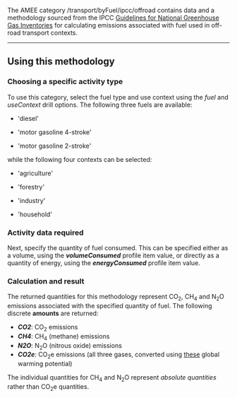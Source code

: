 The AMEE category /transport/byFuel/ipcc/offroad contains data and a
methodology sourced from the IPCC [Guidelines for National Greenhouse
Gas Inventories](http://www.ipcc-nggip.iges.or.jp/) for calculating
emissions associated with fuel used in off-road transport contexts.

-----

## Using this methodology

### Choosing a specific activity type

To use this category, select the fuel type and use context using the
*fuel* and *useContext* drill options. The following three fuels are
available:

  - 'diesel'

<!-- end list -->

  - 'motor gasoline 4-stroke'

<!-- end list -->

  - 'motor gasoline 2-stroke'

while the following four contexts can be selected:

  - 'agriculture'

<!-- end list -->

  - 'forestry'

<!-- end list -->

  - 'industry'

<!-- end list -->

  - 'household'

### Activity data required

Next, specify the quantity of fuel consumed. This can be specified
either as a volume, using the ***volumeConsumed*** profile item value,
or directly as a quantity of energy, using the ***energyConsumed***
profile item value.

### Calculation and result

The returned quantities for this methodology represent CO<sub>2</sub>, CH<sub>4</sub>
and N<sub>2</sub>O emissions associated with the specified quantity of fuel.
The following discrete **amounts** are returned:

  - ***CO2***: CO<sub>2</sub> emissions
  - ***CH4***: CH<sub>4</sub> (methane) emissions
  - ***N2O***: N<sub>2</sub>O (nitrous oxide) emissions
  - ***CO2e***: CO<sub>2</sub>e emissions (all three gases, converted using
    [these](Greenhouse_gases_Global_warming_potentials) global warming
    potential)

The individual quantities for CH<sub>4</sub> and N<sub>2</sub>O represent *absolute
quantities* rather than CO<sub>2</sub>e quantities.
